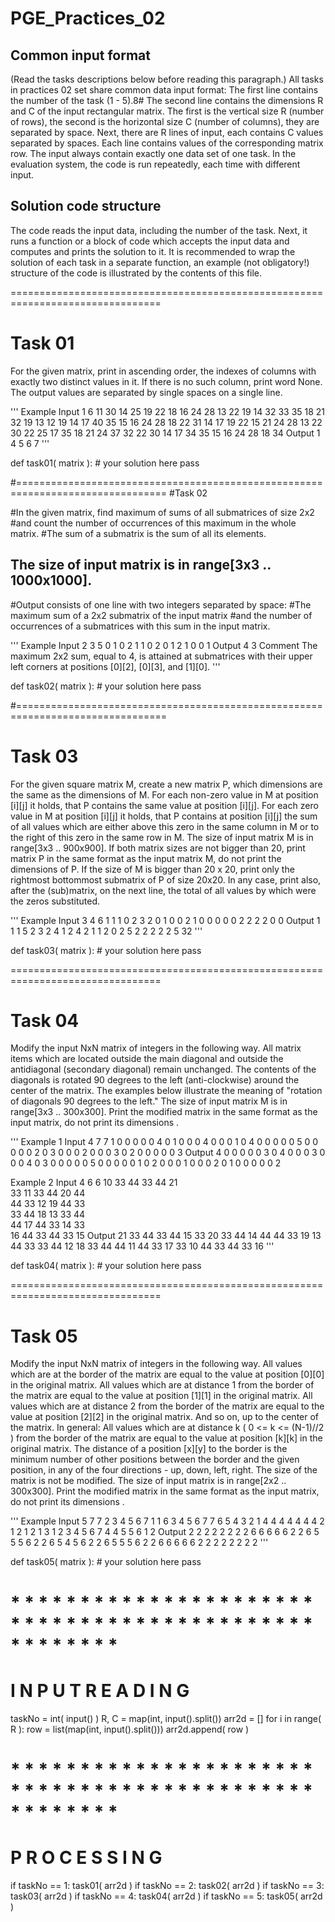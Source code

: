 # PGE_Practices_02

 Common input format
 -------------------
 (Read the tasks descriptions below before reading this paragraph.)
 All tasks in practices 02 set share common data input format:
 The first line contains the number of the task (1 - 5).8# The second line contains the dimensions R and C of the input rectangular matrix.
 The first is the vertical size R (number of rows),
 the second is the horizontal size C (number of columns),
 they are separated by space.
 Next, there are R lines of input, each contains C values separated by spaces.
 Each line contains values of the corresponding matrix row.
 The input always contain exactly one data set of one task.
 In the evaluation system, the code is run repeatedly, each time with different input.

 Solution code structure
 -----------------------
 The code reads the input data, including the number of the task.
 Next, it runs a function or a block of code which accepts the input data
 and computes and prints the solution to it.
 It is recommended to wrap the solution of each task in a separate function,
 an example (not obligatory!) structure of the code
 is illustrated by the contents of this file.


 ================================================================================
 # Task 01
 For the given matrix,  print in ascending order,
 the indexes of columns with exactly two distinct values in it.
 If there is no such column, print word None.
 The output values are separated by single spaces on a single line.

'''
Example
Input
1
6 11
30 14 25 19 22 18 16 24 28 13 22
19 14 32 33 35 18 21 32 19 13 12
19 14 17 40 35 15 16 24 28 18 22
31 14 17 19 22 15 21 24 28 13 22
30 22 25 17 35 18 21 24 37 32 22
30 14 17 34 35 15 16 24 28 18 34
Output
1 4 5 6 7
'''

def task01( matrix ):
    # your solution here
    pass

#================================================================================
#Task 02

#In the given matrix, find maximum of sums of all submatrices of size  2x2
#and count the number of occurrences of this maximum in the whole matrix.
#The sum of a submatrix is the sum of all its elements.
## The size of input matrix is in range[3x3 .. 1000x1000].
#Output consists of one line with two integers separated by space:
#The maximum sum of a 2x2 submatrix of the input matrix
#and the number of occurrences of a submatrices with this sum in the input matrix.

'''
Example
Input
2
3 5
0 1 0 2 1 
1 0 2 0 1
2 1 0 0 1
Output
4 3
Comment
The maximum 2x2 sum, equal to 4, is attained at submatrices with their
upper left corners at positions [0][2], [0][3], and [1][0].
'''

def task02( matrix ):
    # your solution here
    pass


#================================================================================
# Task 03

 For the given square matrix M, create a new matrix P,
 which dimensions are the same as the dimensions of M.
 For each non-zero value in M at position [i][j] it holds,
 that P contains the same value at position [i][j].
 For each zero value in M at position [i][j] it holds,
 that P contains at position [i][j] the sum of all values
 which are either above this zero in the same column in M
 or to the right of this zero in the same row in M.
 The size of input matrix M is in range[3x3 .. 900x900].
 If both matrix sizes are not bigger than 20, print matrix P
 in the same format as the input matrix M, do not print the
 dimensions of P.
 If the size of M is bigger than 20 x 20, print only the
 rightmost bottommost submatrix of P of size 20x20.
 In any case, print also, after the (sub)matrix, on the next line,
 the total of all values by which were the zeros substituted.


'''
Example 
Input
3
4 6
1 1 1 0 2 3
2 0 1 0 0 2
1 0 0 0 0 0
2 2 2 2 0 0
Output
1 1 1 5 2 3
2 4 1 2 4 2
1 1 2 0 2 5
2 2 2 2 2 5
32
'''

def task03( matrix ):
    # your solution here
    pass


================================================================================
# Task 04

 Modify the input NxN matrix of integers in the following way.
 All matrix items which are located outside the main diagonal
 and outside the antidiagonal (secondary diagonal)  remain unchanged.
 The contents of the diagonals is rotated 90 degrees to the left
 (anti-clockwise) around the center of the matrix.
 The examples below illustrate the meaning of
  "rotation of diagonals 90 degrees to the left."
 The size of input matrix M is in range[3x3 .. 300x300].
 Print the modified matrix in the same format as the input matrix,
 do not print its dimensions .



'''
Example 1
Input
4
7 7
1 0 0 0 0 0 4
0 1 0 0 0 4 0
0 0 1 0 4 0 0
0 0 0 5 0 0 0
0 0 2 0 3 0 0
0 2 0 0 0 3 0
2 0 0 0 0 0 3
Output
4 0 0 0 0 0 3
0 4 0 0 0 3 0
0 0 4 0 3 0 0
0 0 0 5 0 0 0
0 0 1 0 2 0 0
0 1 0 0 0 2 0
1 0 0 0 0 0 2

Example 2
Input
4
6 6
10 33 44 33 44 21  
33 11 33 44 20 44  
44 33 12 19 44 33  
33 44 18 13 33 44  
44 17 44 33 14 33  
16 44 33 44 33 15 
Output
21 33 44 33 44 15
33 20 33 44 14 44
44 33 19 13 44 33
33 44 12 18 33 44
44 11 44 33 17 33
10 44 33 44 33 16
'''

def task04( matrix ):
    # your solution here
    pass


 ================================================================================
# Task 05

 Modify the input NxN matrix of integers in the following way.
 All values which are at the border of the matrix
 are equal to the value at position [0][0] in the original matrix.
 All values which are at distance 1 from the border of the matrix
 are equal to the value at position [1][1] in the original matrix.
 All values which are at distance 2 from the border of the matrix
 are equal to the value at position [2][2] in the original matrix.
 And so on, up to the center of the matrix.
 In general:
 All values which are at distance k ( 0 <= k <= (N-1)//2 )
 from the border of the matrix are equal to the value
 at position [k][k] in the original matrix.
 The distance of a position [x][y] to the border is the
 minimum number of other positions between the border
 and the given position, in any of the four directions - up, down, left, right.
 The size of the matrix is not be modified.
 The size of input matrix is in range[2x2 .. 300x300].
 Print the modified matrix in the same format as the input matrix,
 do not print its dimensions .

'''
Example
Input
5
7 7
2 3 4 5 6 7 1
1 6 3 4 5 6 7
7 6 5 4 3 2 1
4 4 4 4 4 4 4
2 1 2 1 2 1 3
1 2 3 4 5 6 7
4 4 5 5 6 1 2
Output
2 2 2 2 2 2 2
2 6 6 6 6 6 2
2 6 5 5 5 6 2
2 6 5 4 5 6 2
2 6 5 5 5 6 2
2 6 6 6 6 6 2
2 2 2 2 2 2 2
'''

def task05( matrix ):
    # your solution here
    pass


# * * * * * * * * * * * * * * * * * * * * * * * * * * * * * * * * * * * * * * * * * * * * * * * * * * * *
#               I N P U T    R E A D I N G
taskNo = int( input() )
R, C = map(int, input().split())
arr2d = []
for i in range( R ):
    row = list(map(int, input().split()))
    arr2d.append( row )


# * * * * * * * * * * * * * * * * * * * * * * * * * * * * * * * * * * * * * * * * * * * * * * * * * * * *
#             P R O C E S S I N G


if taskNo == 1:  task01( arr2d )
if taskNo == 2:  task02( arr2d )
if taskNo == 3:  task03( arr2d )
if taskNo == 4:  task04( arr2d )
if taskNo == 5:  task05( arr2d )
